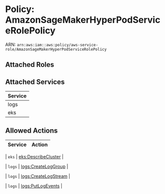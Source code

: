 # Policy: AmazonSageMakerHyperPodServiceRolePolicy

ARN: `arn:aws:iam::aws:policy/aws-service-role/AmazonSageMakerHyperPodServiceRolePolicy`

## Attached Roles

## Attached Services

| Service |
|---------|
| logs |
| eks |

## Allowed Actions

| Service | Action |
|:-------:|--------|

| `eks` | [eks:DescribeCluster](../actions.md#eks:describecluster) |

| `logs` | [logs:CreateLogGroup](../actions.md#logs:createloggroup) |

| `logs` | [logs:CreateLogStream](../actions.md#logs:createlogstream) |

| `logs` | [logs:PutLogEvents](../actions.md#logs:putlogevents) |
